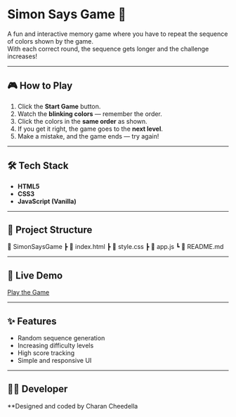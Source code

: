 # Simon Says Game 🎯

A fun and interactive memory game where you have to repeat the sequence of colors shown by the game.  
With each correct round, the sequence gets longer and the challenge increases!

---

## 🎮 How to Play
1. Click the **Start Game** button.
2. Watch the **blinking colors** — remember the order.
3. Click the colors in the **same order** as shown.
4. If you get it right, the game goes to the **next level**.
5. Make a mistake, and the game ends — try again!

---

## 🛠️ Tech Stack
- **HTML5**
- **CSS3**
- **JavaScript (Vanilla)**

---

## 📂 Project Structure
📁 SimonSaysGame
 ┣ 📜 index.html
 ┣ 📜 style.css
 ┣ 📜 app.js
 ┗ 📜 README.md

---

## 🚀 Live Demo
[Play the Game]([https://yourusername.github.io/simon-says-game](https://charancheedella.github.io/Simon-Says-Game/))

---

## ✨ Features
- Random sequence generation
- Increasing difficulty levels
- High score tracking
- Simple and responsive UI

---

## 👨‍💻 Developer
**Designed and coded by Charan Cheedella
